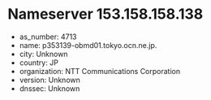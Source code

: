 # Nameserver 153.158.158.138

* as_number: 4713
* name: p353139-obmd01.tokyo.ocn.ne.jp.
* city: Unknown
* country: JP
* organization: NTT Communications Corporation
* version: Unknown
* dnssec: Unknown
